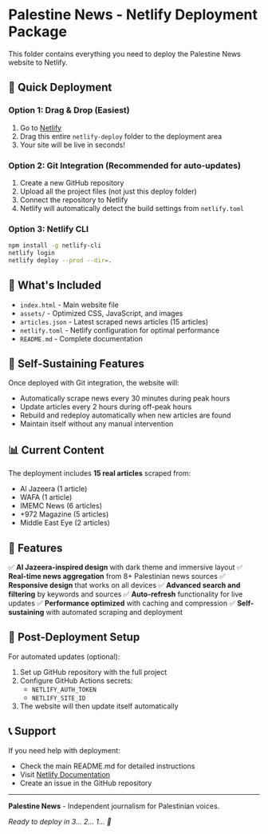 # Palestine News - Netlify Deployment Package

This folder contains everything you need to deploy the Palestine News website to Netlify.

## 🚀 Quick Deployment

### Option 1: Drag & Drop (Easiest)
1. Go to [Netlify](https://netlify.com)
2. Drag this entire `netlify-deploy` folder to the deployment area
3. Your site will be live in seconds!

### Option 2: Git Integration (Recommended for auto-updates)
1. Create a new GitHub repository
2. Upload all the project files (not just this deploy folder)
3. Connect the repository to Netlify
4. Netlify will automatically detect the build settings from `netlify.toml`

### Option 3: Netlify CLI
```bash
npm install -g netlify-cli
netlify login
netlify deploy --prod --dir=.
```

## 📁 What's Included

- `index.html` - Main website file
- `assets/` - Optimized CSS, JavaScript, and images
- `articles.json` - Latest scraped news articles (15 articles)
- `netlify.toml` - Netlify configuration for optimal performance
- `README.md` - Complete documentation

## 🔄 Self-Sustaining Features

Once deployed with Git integration, the website will:
- Automatically scrape news every 30 minutes during peak hours
- Update articles every 2 hours during off-peak hours
- Rebuild and redeploy automatically when new articles are found
- Maintain itself without any manual intervention

## 📊 Current Content

The deployment includes **15 real articles** scraped from:
- Al Jazeera (1 article)
- WAFA (1 article)
- IMEMC News (6 articles)
- +972 Magazine (5 articles)
- Middle East Eye (2 articles)

## 🌟 Features

✅ **Al Jazeera-inspired design** with dark theme and immersive layout
✅ **Real-time news aggregation** from 8+ Palestinian news sources
✅ **Responsive design** that works on all devices
✅ **Advanced search and filtering** by keywords and sources
✅ **Auto-refresh** functionality for live updates
✅ **Performance optimized** with caching and compression
✅ **Self-sustaining** with automated scraping and deployment

## 🔧 Post-Deployment Setup

For automated updates (optional):
1. Set up GitHub repository with the full project
2. Configure GitHub Actions secrets:
   - `NETLIFY_AUTH_TOKEN`
   - `NETLIFY_SITE_ID`
3. The website will then update itself automatically

## 📞 Support

If you need help with deployment:
- Check the main README.md for detailed instructions
- Visit [Netlify Documentation](https://docs.netlify.com)
- Create an issue in the GitHub repository

---

**Palestine News** - Independent journalism for Palestinian voices.

*Ready to deploy in 3... 2... 1... 🚀*

